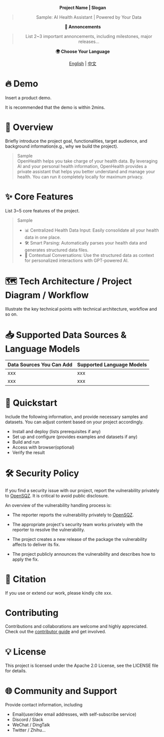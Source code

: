 <div align="center">

**Project Name | Slogan**
> Sample: AI Health Assistant | Powered by Your Data

**📢 Annoncements**  
> List 2~3 important annoncements, including milestones, major releases...

**🌍 Choose Your Language**

[English](README.md)  | [中文](cn/README.md) 

</div>

# 🔥 Demo
Insert a product demo.

It is recommended that the demo is within 2mins.

# 🌟 Overview
Briefly introduce the project goal, functionalities, target audience, and background information(e.g., why we build the project).

> Sample    
> OpenHealth helps you take charge of your health data. By leveraging AI and your personal health information, OpenHealth provides a private assistant that helps you better understand and manage your health. You can run it completely locally for maximum privacy.

# ✨ Core Features
List 3~5 core features of the project.

> Sample    
> -  📊 Centralized Health Data Input: Easily consolidate all your health data in one place.    
> -  🛠️ Smart Parsing: Automatically parses your health data and generates structured data files.     
> -  🤝 Contextual Conversations: Use the structured data as context for personalized interactions with GPT-powered AI.

# 🗺️ Tech Architecture / Project Diagram / Workflow
Illustrate the key technical points with technical architecture, workflow and so on.

# 📥 Supported Data Sources & Language Models

| Data Sources You Can Add	| Supported Language Models |
|------------------|--------------------
|xxx	|xxx       |
|xxx	|xxx       |

# 🚀 Quickstart
Include the following information, and provide necessary samples and datasets. You can adjust content based on your project accordingly.

- Install and deploy (lists prerequisites if any)
- Set up and configure (provides examples and datasets if any)
- Build and run
- Access with browser(optional)
- Verify the result

# 🛠️ Security Policy
If you find a security issue with our project, report the vulnerability privately to [OpenSQZ](mailto:ospo@sqz.ac.cn). It is critical to avoid public disclosure.

An overview of the vulnerability handling process is:

- The reporter reports the vulnerability privately to [OpenSQZ](mailto:ospo@sqz.ac.cn).

- The appropriate project's security team works privately with the reporter to resolve the vulnerability.

- The project creates a new release of the package the vulnerability affects to deliver its fix.

- The project publicly announces the vulnerability and describes how to apply the fix.

# 🚰 Citation
If you use or extend our work, please kindly cite xxx.

# Contributing
Contributions and collaborations are welcome and highly appreciated. Check out the [contributor guide]() and get involved.

# 💡 License
This project is licensed under the Apache 2.0 License, see the LICENSE file for details. 

# 🌐 Community and Support
Provide contact information, including

- Email(user/dev email addresses, with self-subscribe service)
- Discord / Slack
- WeChat / DingTalk
- Twitter / Zhihu...
